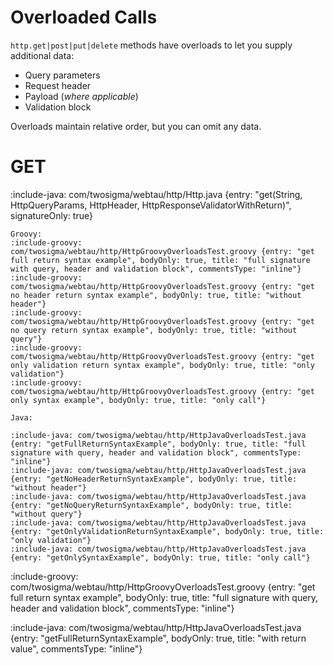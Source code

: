 # Overloaded Calls

`http.get|post|put|delete` methods have overloads to let you supply additional data:
* Query parameters
* Request header
* Payload (*where applicable*) 
* Validation block

Overloads maintain relative order, but you can omit any data.

# GET

:include-java: com/twosigma/webtau/http/Http.java {entry: "get(String, HttpQueryParams, HttpHeader, HttpResponseValidatorWithReturn)", signatureOnly: true}

```tabs 
Groovy: 
:include-groovy: com/twosigma/webtau/http/HttpGroovyOverloadsTest.groovy {entry: "get full return syntax example", bodyOnly: true, title: "full signature with query, header and validation block", commentsType: "inline"}
:include-groovy: com/twosigma/webtau/http/HttpGroovyOverloadsTest.groovy {entry: "get no header return syntax example", bodyOnly: true, title: "without header"}
:include-groovy: com/twosigma/webtau/http/HttpGroovyOverloadsTest.groovy {entry: "get no query return syntax example", bodyOnly: true, title: "without query"}
:include-groovy: com/twosigma/webtau/http/HttpGroovyOverloadsTest.groovy {entry: "get only validation return syntax example", bodyOnly: true, title: "only validation"}
:include-groovy: com/twosigma/webtau/http/HttpGroovyOverloadsTest.groovy {entry: "get only syntax example", bodyOnly: true, title: "only call"}

Java: 

:include-java: com/twosigma/webtau/http/HttpJavaOverloadsTest.java {entry: "getFullReturnSyntaxExample", bodyOnly: true, title: "full signature with query, header and validation block", commentsType: "inline"}
:include-java: com/twosigma/webtau/http/HttpJavaOverloadsTest.java {entry: "getNoHeaderReturnSyntaxExample", bodyOnly: true, title: "without header"}
:include-java: com/twosigma/webtau/http/HttpJavaOverloadsTest.java {entry: "getNoQueryReturnSyntaxExample", bodyOnly: true, title: "without query"}
:include-java: com/twosigma/webtau/http/HttpJavaOverloadsTest.java {entry: "getOnlyValidationReturnSyntaxExample", bodyOnly: true, title: "only validation"}
:include-java: com/twosigma/webtau/http/HttpJavaOverloadsTest.java {entry: "getOnlySyntaxExample", bodyOnly: true, title: "only call"}
``` 

:include-groovy: com/twosigma/webtau/http/HttpGroovyOverloadsTest.groovy {entry: "get full return syntax example", bodyOnly: true, title: "full signature with query, header and validation block", commentsType: "inline"}

:include-java: com/twosigma/webtau/http/HttpJavaOverloadsTest.java {entry: "getFullReturnSyntaxExample", bodyOnly: true, title: "with return value", commentsType: "inline"}



